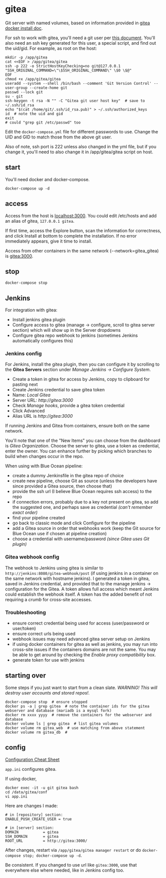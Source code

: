 # gitea

Git server with named volumes, based on information provided in [gitea docker install doc](https://docs.gitea.io/en-us/install-with-docker/).

For ssh to work with gitea, you'll need a git user per [this document](https://docs.gitea.io/en-us/install-from-binary/#prepare-environment). You'll also need an ssh key generated for this user, a special script, and find out the uid/gid. For example, as root on the host:

```
mkdir -p /app/gitea
cat <<EOF > /app/gitea/gitea
ssh -p 222 -o StrictHostKeyChecking=no git@127.0.0.1 "SSH_ORIGINAL_COMMAND=\"\$SSH_ORIGINAL_COMMAND\" \$0 \$@"
EOF
chmod +x /app/gitea/gitea
useradd --system --shell /bin/bash --comment 'Git Version Control' --user-group --create-home git
passwd --lock git
su - git
ssh-keygen -t rsa -N "" -C "Gitea git user host key"  # save to ~/.ssh/id_rsa
echo "$(cat /home/git/.ssh/id_rsa.pub)" > ~/.ssh/authorized_keys
id  # note the uid and gid
exit
# could "grep git /etc/passwd" too
```

Edit the `docker-compose.yml` file for different passwords to use. Change the UID and GID to match those from the above git user.

Also of note, ssh port is 222 unless also changed in the yml file, but if you change it, you'll need to also change it in /app/gitea/gitea script on host.

## start
You'll need docker and docker-compose.

```
docker-compose up -d
```

## access
Access from the host is [localhost:3000](http://localhost:3000).  You could edit /etc/hosts and add an alias of gitea, `127.0.0.1 gitea`.

If first time, access the Explore button, scan the information for correctness, and click Install at bottom to complete the installation. If no error immediately appears, give it time to install.

Access from other containers in the same network (--network=gitea_gitea) is [gitea:3000](http://gitea:3000).

## stop
```
docker-compose stop
```

## Jenkins
For integration with gitea:

- Install jenkins gitea plugin
- Configure access to gitea (manage -> configure, scroll to gitea server section) which will show up in the Server dropdowns
- Configure gitea repo webhook to jenkins (sometimes Jenkins automatically configures this)

### Jenkins config
For Jenkins, install the gitea plugin, then you can configure it by scrolling to the **Gitea Servers** section under _Manage Jenkins -> Configure System_.

- Create a token in gitea for access by Jenkins, copy to clipboard for pasting next
- Create Jenkins credential to save gitea token
- Name: _Local Gitea_
- Server URL: _http://gitea:3000_
- Check _Manage hooks_, provide a gitea token credential
- Click Advanced
- Alias URL is _http://gitea:3000_

If running Jenkins and Gitea from containers, ensure both on the same network.

You'll note that one of the "New Items" you can choose from the dashboard is _Gitea Organization_. Choose the server to gitea, use a token as credential, enter the owner. You can enhance further by picking which branches to build when changes occur in the repo.

When using with Blue Ocean pipeline:

- create a dummy Jenkinsfile in the gitea repo of choice
- create new pipeline, choose Git as source (unless the developers have since provided a Gitea source, then choose that)
- provide the ssh url (I believe Blue Ocean requires ssh access) to the repo
- if connection errors, probably due to a key not present on gitea, so add the suggested one, and perhaps save as credential _(can't remember exact order)_
- find your pipeline created
- go back to classic mode and click Configure for the pipeline
- add a Gitea source in order that webhooks work (keep the Git source for Blue Ocean use if chosen at pipeline creation)
- choose a credential with username/password _(since Gitea uses Git plugin)_

### Gitea webhook config
The webhook to Jenkins using gitea is similar to `http://jenkins:8080/gitea-webhook/post` (if using jenkins in a container on the same network with hostname jenkins). I generated a token in gitea, saved in Jenkins credential, and provided that to the manage jenkins -> configuration for the Gitea. A token allows full access which meant Jenkins could establish the webhook itself. A token has the added benefit of not requiring a _crumb_ for cross-site accesses.

### Troubleshooting

- ensure correct credential being used for access (user/password or user/token)
- ensure correct urls being used
- webhook issues may need advanced gitea server setup on Jenkins 
- if using docker containers for gitea as well as jenkins, you may run into cross-site issues if the containers domains are not the same. You may be able to get around by checking the _Enable proxy compatibility_ box.
- generate token for use with jenkins

## starting over
Some steps if you just want to start from a clean slate. _WARNING! This will destroy user accounts and stored repos!._

```
docker-compose stop  # ensure stopped
docker ps -a | grep gitea  # note the container ids for the gitea webserver and database (mariadb is a mysql fork)
docker rm xxxx yyyy  # remove the containers for the webserver and database
docker volume ls | grep gitea  # list gitea volumes
docker volume rm gitea_web  # use matching from above statement
docker volume rm gitea_db  # 

```

## config
[Configuration Cheat Sheet](https://docs.gitea.io/en-us/config-cheat-sheet/)

`app.ini` configures gitea. 

If using docker, 

```
docker exec -it -u git gitea bash
cd /data/gitea/conf
vi app.ini
```

Here are changes I made:

```
# in [repository] section:
ENABLE_PUSH_CREATE_USER = true

# in [server] section:
DOMAIN           = gitea
SSH_DOMAIN       = gitea
ROOT_URL         = http://gitea:3000/
```

After changes, restart via `/app/gitea/gitea manager restart` or do `docker-compose stop; docker-compose up -d`.

Be consistent. If you changed to use url like `gitea:3000`, use that everywhere else where needed, like in Jenkins config too.

